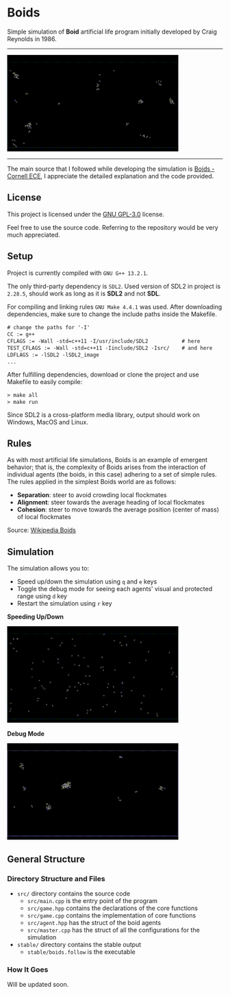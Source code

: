 # Boids

Simple simulation of **Boid** artificial life program initially developed by Craig Reynolds in 1986.

---

<p align="left">
  <img width="400" height="225" src="https://raw.githubusercontent.com/ErtyumPX/boids/main/assets/images/general.gif">
</p>

---

The main source that I followed while developing the simulation is [Boids - Cornell ECE](https://people.ece.cornell.edu/land/courses/ece4760/labs/s2021/Boids/Boids.html), I appreciate the detailed explanation and the code provided.

## License

This project is licensed under the [GNU GPL-3.0](https://github.com/ErtyumPX/boids/blob/main/LICENSE) license.

Feel free to use the source code. Referring to the repository would be very much appreciated.

## Setup

Project is currently compiled with `GNU G++ 13.2.1`.

The only third-party dependency is `SDL2`. Used version of SDL2 in project is `2.28.5`, should work as long as it is **SDL2** and not **SDL**.

For compiling and linking rules `GNU Make 4.4.1` was used. After downloading dependencies, make sure to change the include paths inside the Makefile.

```
# change the paths for '-I' 
CC := g++
CFLAGS := -Wall -std=c++11 -I/usr/include/SDL2           # here
TEST_CFLAGS := -Wall -std=c++11 -Iinclude/SDL2 -Isrc/    # and here
LDFLAGS := -lSDL2 -lSDL2_image
...
```

After fulfilling dependencies, download or clone the project and use Makefile to easily compile:

```
> make all
> make run
```

Since SDL2 is a cross-platform media library, output should work on Windows, MacOS and Linux.

## Rules

As with most artificial life simulations, Boids is an example of emergent behavior; that is, the complexity of Boids arises from the interaction of individual agents (the boids, in this case) adhering to a set of simple rules. The rules applied in the simplest Boids world are as follows:

- **Separation**: steer to avoid crowding local flockmates
- **Alignment**: steer towards the average heading of local flockmates
- **Cohesion**: steer to move towards the average position (center of mass) of local flockmates

Source: [Wikipedia Boids](https://en.wikipedia.org/wiki/Boids)

## Simulation

The simulation allows you to:
- Speed up/down the simulation using `q` and `e` keys
- Toggle the debug mode for seeing each agents' visual and protected range using `d` key
- Restart the simulation using `r` key

**Speeding Up/Down**

<p align="left">
  <img width="400" height="225" src="https://raw.githubusercontent.com/ErtyumPX/boids/main/assets/images/speed_up_down.gif">
</p>


**Debug Mode**

<p align="left">
  <img width="400" height="225" src="https://raw.githubusercontent.com/ErtyumPX/boids/main/assets/images/debug_mode.gif">
</p>

## General Structure

### Directory Structure and Files

- `src/` directory contains the source code
  - `src/main.cpp` is the entry point of the program
  - `src/game.hpp` contains the declarations of the core functions
  - `src/game.cpp` contains the implementation of core functions
  - `src/agent.hpp` has the struct of the boid agents
  - `src/master.cpp` has the struct of all the configurations for the simulation
- `stable/` directory contains the stable output
  - `stable/boids.follow` is the executable

### How It Goes

Will be updated soon.
